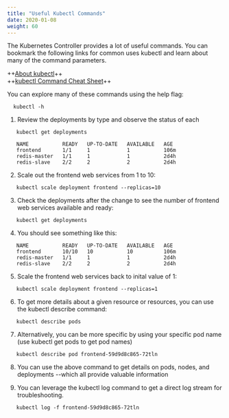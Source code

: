 ```yaml
---
title: "Useful Kubectl Commands"
date: 2020-01-08
weight: 60
---
```


The Kubernetes Controller provides a lot of useful commands. You can bookmark the following links for common uses kubectl and learn about many of the command parameters. 
  
 ++<a href="https://kubernetes.io/docs/reference/kubectl/overview/">About kubectl</a>++
 <br>
 ++<a href="https://kubernetes.io/docs/reference/kubectl/cheatsheet/">kubectl Command Cheat Sheet</a>++
  
You can explore many of these commands using the help flag:
```
  kubectl -h
```

1. Review the deployments by type and observe the status of each
```
   kubectl get deployments
```
```
   NAME           READY   UP-TO-DATE   AVAILABLE   AGE
   frontend       1/1     1            1           106m
   redis-master   1/1     1            1           2d4h
   redis-slave    2/2     2            2           2d4h
```
2. Scale out the frontend web services from 1 to 10:

```
   kubectl scale deployment frontend --replicas=10
```

3. Check the deployments after the change to see the number of frontend web services available and ready:
```
   kubectl get deployments
```

4. You should see something like this:

```
   NAME           READY   UP-TO-DATE   AVAILABLE   AGE
   frontend       10/10   10           10          106m
   redis-master   1/1     1            1           2d4h
   redis-slave    2/2     2            2           2d4h
```
5. Scale the frontend web services back to inital value of 1:

```
   kubectl scale deployment frontend --replicas=1
```

6. To get more details about a given resource or resources, you can use the kubectl describe command:

```
   kubectl describe pods
```   
7. Alternatively, you can be more specific by using your specific pod name (use kubectl get pods to get pod names)
```
   kubectl describe pod frontend-59d9d8c865-72tln
```   
8. You can use the above command to get details on pods, nodes, and deployments --which all provide valuable information



9. You can leverage the kubectl log command to get a direct log stream for troubleshooting.

```
   kubectl log -f frontend-59d9d8c865-72tln
```   
